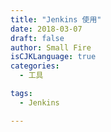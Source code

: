 ```yaml
---
title: "Jenkins 使用"
date: 2018-03-07
draft: false
author: Small Fire
isCJKLanguage: true
categories: 
  - 工具

tags: 
  - Jenkins

---
```


